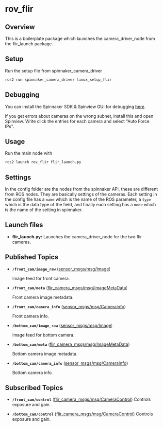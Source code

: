 # rov_flir

## Overview

This is a boilerplate package which launches the camera_driver_node from the flir_launch package.

## Setup

Run the setup file from spinnaker_camera_driver

```bash
ros2 run spinnaker_camera_driver linux_setup_flir
```

## Debugging

You can install the Spinnaker SDK & Spinview GUI for debugging [here](https://www.flir.com/products/spinnaker-sdk/).

If you get errors about cameras on the wrong subnet, install this and open Spinview. Write click the entries for each camera and select "Auto Force IPs".

## Usage

Run the main node with

```bash
ros2 launch rov_flir flir_launch.py
```

## Settings

In the config folder are the nodes from the spinnaker API, these are different from ROS nodes. They are basically settings of the cameras. Each setting in the config file has a `name` which is the name of the ROS parameter, a `type` which is the data type of the field, and finally each setting has a `node` which is the name of the setting in spinnaker.

## Launch files

* **flir_launch.py:** Launches the camera_driver_node for the two flir cameras.

## Published Topics

* **`/front_cam/image_raw`** ([sensor_msgs/msg/Image])

    Image feed for front camera.

* **`/front_cam/meta`** ([flir_camera_msgs/msg/ImageMetaData])

    Front camera image metadata.

* **`/front_cam/camera_info`** ([sensor_msgs/msg/CameraInfo])

    Front camera info.

* **`/bottom_cam/image_raw`** ([sensor_msgs/msg/Image])

    Image feed for bottom camera.

* **`/bottom_cam/meta`** ([flir_camera_msgs/msg/ImageMetaData])

    Bottom camera image metadata.

* **`/bottom_cam/camera_info`** ([sensor_msgs/msg/CameraInfo])

    Bottom camera info.

## Subscribed Topics

* **`/front_cam/control`** ([flir_camera_msgs/msg/CameraControl])
    Controls exposure and gain.

* **`/bottom_cam/control`** ([flir_camera_msgs/msg/CameraControl])
    Controls exposure and gain.

[sensor_msgs/msg/Image]: https://docs.ros2.org/latest/api/sensor_msgs/msg/Image.html
[flir_camera_msgs/msg/ImageMetaData]: https://github.com/ros-drivers/flir_camera_driver/blob/humble-devel/flir_camera_msgs/msg/ImageMetaData.msg
[sensor_msgs/msg/CameraInfo]: https://docs.ros2.org/latest/api/sensor_msgs/msg/CameraInfo.html
[flir_camera_msgs/msg/CameraControl]: https://github.com/ros-drivers/flir_camera_driver/blob/humble-devel/flir_camera_msgs/msg/CameraControl.msg